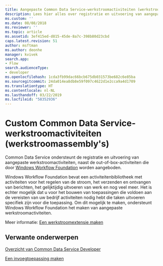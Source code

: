 ```yaml
---
title: Aangepaste Common Data Service-werkstroomactiviteiten (werkstroomassembly's) | Microsoft Docs
description: Lees hier alles over registratie en uitvoering van aangepaste Common Data Service-werkstroomactiviteiten, naast de out-of-box-activiteiten die door Windows Workflow Foundation worden aangeboden.
ms.custom: ''
ms.date: 08/08/2018
ms.reviewer: ''
ms.topic: article
ms.assetid: 3ef415ed-d815-45de-8a7c-398b80d23cbd
caps.latest.revision: 51
author: msftman
ms.author: deonhe
manager: kvivek
search.app:
- Flow
search.audienceType:
- developer
ms.openlocfilehash: 1cda3fb99dac66bcb675db031573be682c6e85ba
ms.sourcegitcommit: 24da014ea8db8e59f097c4622d1e2cca9a4d1709
ms.translationtype: HT
ms.contentlocale: nl-NL
ms.lasthandoff: 03/22/2019
ms.locfileid: "58352936"
---
```

# <a name="custom-common-data-service-workflow-activities-workflow-assemblies"></a>Custom Common Data Service-werkstroomactiviteiten (werkstroomassembly's)

Common Data Service ondersteunt de registratie en uitvoering van aangepaste werkstroomactiviteiten, naast de out-of-box-activiteiten die door [Windows Workflow Foundation](https://docs.microsoft.com/dotnet/framework/windows-workflow-foundation/) worden aangeboden. 

Windows Workflow Foundation bevat een activiteitenbibliotheek met activiteiten voor het regelen van de stroom, het verzenden en ontvangen van berichten, het gelijktijdig uitvoeren van werk en nog veel meer. Het is echter mogelijk dat u voor het bouwen van toepassingen die voldoen aan de vereisten van uw bedrijf activiteiten nodig hebt die taken uitvoeren specifiek zijn voor die toepassing. Om dit mogelijk te maken, ondersteunt Windows Workflow Foundation het maken van aangepaste werkstroomactiviteiten.

Meer informatie: [Een werkstroomextensie maken](/powerapps/developer/common-data-service/apply-business-logic-with-code) 
  
## <a name="related-topics"></a>Verwante onderwerpen

[Overzicht van Common Data Service Developer](/powerapps/developer/common-data-service/overview)
  
[Een invoegtoepassing maken](/powerapps/developer/common-data-service/apply-business-logic-with-code#create-a-plug-in) 
  

